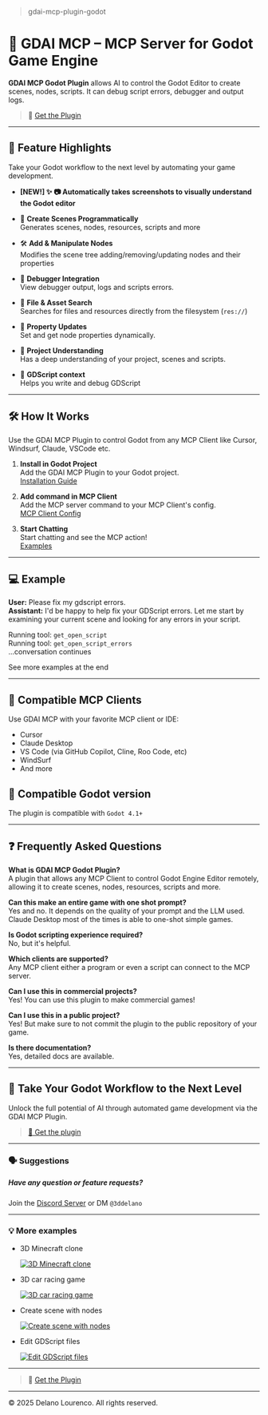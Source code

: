 > gdai-mcp-plugin-godot

# 🤖 GDAI MCP – MCP Server for Godot Game Engine

**GDAI MCP Godot Plugin** allows AI to control the Godot Editor to create scenes, nodes, scripts. It can debug script errors, debugger and output logs.

> 🔗 [Get the Plugin](https://gdaimcp.com) &nbsp;

---

## 🚀 Feature Highlights

Take your Godot workflow to the next level by automating your game development.

- **[NEW!] ✨ 📷 Automatically takes screenshots to visually understand the Godot editor**

- 🧱 **Create Scenes Programmatically**  
  Generates scenes, nodes, resources, scripts and more

- 🛠️ **Add & Manipulate Nodes**  
  Modifies the scene tree adding/removing/updating nodes and their properties

- 🐞 **Debugger Integration**  
  View debugger output, logs and scripts errors.

- 📁 **File & Asset Search**  
  Searches for files and resources directly from the filesystem (`res://`)

- 📐 **Property Updates**  
  Set and get node properties dynamically.

- 🧩 **Project Understanding**  
  Has a deep understanding of your project, scenes and scripts.

- 📝 **GDScript context**  
  Helps you write and debug GDScript

---

## 🛠️ How It Works

Use the GDAI MCP Plugin to control Godot from any MCP Client like Cursor, Windsurf, Claude, VSCode etc.

1. **Install in Godot Project**  
   Add the GDAI MCP Plugin to your Godot project.  
   [Installation Guide](https://gdaimcp.com/docs/installation)

2. **Add command in MCP Client**  
   Add the MCP server command to your MCP Client's config.  
   [MCP Client Config](https://gdaimcp.com/docs/installation#2-install-in-mcp-client)

3. **Start Chatting**  
   Start chatting and see the MCP action!  
   [Examples](https://gdaimcp.com/docs/examples)

---

## 💻 Example

**User:** Please fix my gdscript errors.  
**Assistant:** I'd be happy to help fix your GDScript errors. Let me start by examining your current scene and looking for any errors in your script.

Running tool: `get_open_script`  
Running tool: `get_open_script_errors`  
...conversation continues

See more examples at the end

---

## 🤝 Compatible MCP Clients

Use GDAI MCP with your favorite MCP client or IDE:

- Cursor
- Claude Desktop
- VS Code (via GitHub Copilot, Cline, Roo Code, etc)
- WindSurf
- And more

## 🤝 Compatible Godot version

The plugin is compatible with `Godot 4.1+`

---

## ❓ Frequently Asked Questions

**What is GDAI MCP Godot Plugin?**  
A plugin that allows any MCP Client to control Godot Engine Editor remotely, allowing it to create scenes, nodes, resources, scripts and more. 

**Can this make an entire game with one shot prompt?**  
Yes and no. It depends on the quality of your prompt and the LLM used. Claude Desktop most of the times is able to one-shot simple games.


**Is Godot scripting experience required?**  
No, but it's helpful.

**Which clients are supported?**  
Any MCP client either a program or even a script can connect to the MCP server.

**Can I use this in commercial projects?**  
Yes! You can use this plugin to make commercial games!

**Can I use this in a public project?**  
Yes! But make sure to not commit the plugin to the public repository of your game.

**Is there documentation?**  
Yes, detailed docs are available.

---

## 🚀 Take Your Godot Workflow to the Next Level

Unlock the full potential of AI through automated game development via the GDAI MCP Plugin.

> [🔗 Get the plugin](https://gdaimcp.com)

---


### 🗣️ Suggestions

##### Have any question or feature requests?  
Join the [Discord Server](https://discord.gg/FZY9TqW) or DM `@3ddelano`

---

### 💡 More examples

- 3D Minecraft clone

  [![3D Minecraft clone](http://img.youtube.com/vi/ybCBvvbGk5s/0.jpg)](https://youtube.com/shorts/ybCBvvbGk5s?si=XFcw_BINKK1A6RHQ)
  
- 3D car racing game

  [![3D car racing game](http://img.youtube.com/vi/IeYTmrZOxcU/0.jpg)](https://youtube.com/shorts/IeYTmrZOxcU?si=WevMw8rrK-0t4rvy)

- Create scene with nodes

  [![Create scene with nodes](http://img.youtube.com/vi/0dz1Nb1maco/0.jpg)](https://youtu.be/0dz1Nb1maco?si=KZoQm__Hx6NR9K5R)

- Edit GDScript files

  [![Edit GDScript files](http://img.youtube.com/vi/oYev6V8u_Oo/0.jpg)](https://youtu.be/oYev6V8u_Oo?si=I1eehN-Tj6kTdCWo)

---

> 🔗 [Get the Plugin](https://gdaimcp.com) &nbsp;

---

© 2025 Delano Lourenco. All rights reserved.
